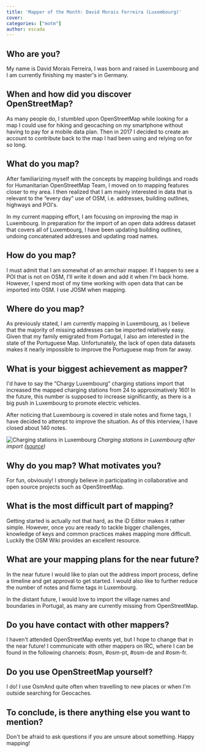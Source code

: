 ```yaml
---
title: 'Mapper of the Month: David Morais Ferreira (Luxembourg)'
cover:
categories: ["motm"]
author: escada
---
```


## Who are you?

My name is David Morais Ferreira, I was born and raised in Luxembourg and I am currently finishing my master's in Germany.

## When and how did you discover OpenStreetMap?

As many people do, I stumbled upon OpenStreetMap while looking for a map I could use for hiking and geocaching on my smartphone without having to pay for a mobile data plan. Then in 2017 I decided to create an account to contribute back to the map I had been using and relying on for so long.

## What do you map?

After familiarizing myself with the concepts by mapping buildings and roads for Humanitarian OpenStreetMap Team, I moved on to mapping features closer to my area. I then realized that I am mainly interested in data that is relevant to the “every day” use of OSM, i.e. addresses, building outlines, highways and POI's.

In my current mapping effort, I am focusing on improving the map in Luxembourg. In preparation for the import of an open data address dataset that covers all of Luxembourg, I have been updating building outlines, undoing concatenated addresses and updating road names.

## How do you map?

I must admit that I am somewhat of an armchair mapper. If I happen to see a POI that is not on OSM, I'll write it down and add it when I'm back home. However, I spend most of my time working with open data that can be imported into OSM. I use JOSM when mapping.

## Where do you map?

As previously stated, I am currently mapping in Luxembourg, as I believe that the majority of missing addresses can be imported relatively easy. Given that my family emigrated from Portugal, I also am interested in the state of the Portuguese Map. Unfortunately, the lack of open data datasets makes it nearly impossible to improve the Portuguese map from far away.

## What is your biggest achievement as mapper?

I'd have to say the “Chargy Luxembourg” charging stations import that increased the mapped charging stations from 24 to approximatively 160! In the future, this number is supposed to increase significantly, as there is a big push in Luxembourg to promote electric vehicles.

After noticing that Luxembourg is covered in stale notes and fixme tags, I have decided to attempt to improve the situation. As of this interview, I have closed about 140 notes.

![Charging stations in Luxembourg](https://photos.smugmug.com/OSM/Screenshots/Mapper-in-the-Spotlight/David-Morais-Ferreira/i-BsWqxDb/0/cbef3642/S/O12yi3G-S.png)
*Charging stations in Luxembourg after import ([source](https://overpass-turbo.eu/s/BzM))*

## Why do you map? What motivates you?

For fun, obviously! I strongly believe in participating in collaborative and open source projects such as OpenStreetMap.

## What is the most difficult part of mapping?

Getting started is actually not that hard, as the iD Editor makes it rather simple. However, once you are ready to tackle bigger challenges, knowledge of keys and common practices makes mapping more difficult. Luckily the OSM Wiki provides an excellent resource.

## What are your mapping plans for the near future?

In the near future I would like to plan out the address import process, define a timeline and get approval to get started. I would also like to further reduce the number of notes and fixme tags in Luxembourg.

In the distant future, I would love to import the village names and boundaries in Portugal, as many are currently missing from OpenStreetMap.

## Do you have contact with other mappers?

I haven't attended OpenStreetMap events yet, but I hope to change that in the near future! I communicate with other mappers on IRC, where I can be found in the following channels: #osm, #osm-pt, #osm-de and #osm-fr.

## Do you use OpenStreetMap yourself?

I do! I use OsmAnd quite often when travelling to new places or when I'm outside searching for Geocaches.

## To conclude, is there anything else you want to mention?

Don't be afraid to ask questions if you are unsure about something. Happy mapping!
